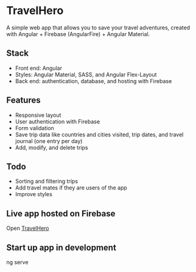 # TravelHero

A simple web app that allows you to save your travel adventures, created with Angular + Firebase (AngularFire) + Angular Material.

## Stack
- Front end: Angular
- Styles: Angular Material, SASS, and Angular Flex-Layout
- Back end: authentication, database, and hosting with Firebase

## Features
- Responsive layout 
- User authentication with Firebase
- Form validation
- Save trip data like countries and cities visited, trip dates, and travel journal (one entry per day)
- Add, modify, and delete trips

## Todo
- Sorting and filtering tríps
- Add travel mates if they are users of the app
- Improve styles

## Live app hosted on Firebase
Open [TravelHero](https://ng-travel-logger.web.app/all-trips)

## Start up app in development
ng serve
